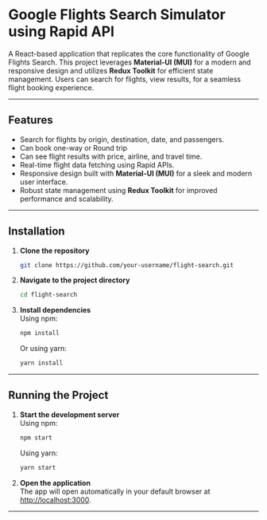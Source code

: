 
# Google Flights Search Simulator using Rapid API

A React-based application that replicates the core functionality of Google Flights Search. This project leverages **Material-UI (MUI)** for a modern and responsive design and utilizes **Redux Toolkit** for efficient state management. Users can search for flights, view results, for a seamless flight booking experience.

---

## Features

- Search for flights by origin, destination, date, and passengers.
- Can book one-way or Round trip  
- Can see flight results with price, airline, and travel time.  
- Real-time flight data fetching using Rapid APIs.  
- Responsive design built with **Material-UI (MUI)** for a sleek and modern user interface.  
- Robust state management using **Redux Toolkit** for improved performance and scalability.  

---

## Installation

1. **Clone the repository**  
   ```bash
   git clone https://github.com/your-username/flight-search.git
   ```

2. **Navigate to the project directory**  
   ```bash
   cd flight-search
   ```

3. **Install dependencies**  
   Using npm:  
   ```bash
   npm install
   ```  
   Or using yarn:  
   ```bash
   yarn install
   ```

---

## Running the Project

1. **Start the development server**  
   Using npm:  
   ```bash
   npm start
   ```  
   Using yarn:  
   ```bash
   yarn start
   ```

2. **Open the application**  
   The app will open automatically in your default browser at [http://localhost:3000](http://localhost:3000).

---
